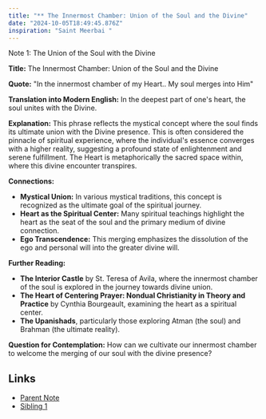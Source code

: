 ```yaml
---
title: "** The Innermost Chamber: Union of the Soul and the Divine"
date: "2024-10-05T18:49:45.876Z"
inspiration: "Saint Meerbai "
---
```


Note 1: The Union of the Soul with the Divine

**Title:** The Innermost Chamber: Union of the Soul and the Divine

**Quote:** "In the innermost chamber of my Heart.. My soul merges into Him"

**Translation into Modern English:** In the deepest part of one's heart, the soul unites with the Divine.

**Explanation:** This phrase reflects the mystical concept where the soul finds its ultimate union with the Divine presence. This is often considered the pinnacle of spiritual experience, where the individual's essence converges with a higher reality, suggesting a profound state of enlightenment and serene fulfillment. The Heart is metaphorically the sacred space within, where this divine encounter transpires.

**Connections:**
- **Mystical Union:** In various mystical traditions, this concept is recognized as the ultimate goal of the spiritual journey.
- **Heart as the Spiritual Center:** Many spiritual teachings highlight the heart as the seat of the soul and the primary medium of divine connection.
- **Ego Transcendence:** This merging emphasizes the dissolution of the ego and personal will into the greater divine will.

**Further Reading:**
- **The Interior Castle** by St. Teresa of Avila, where the innermost chamber of the soul is explored in the journey towards divine union.
- **The Heart of Centering Prayer: Nondual Christianity in Theory and Practice** by Cynthia Bourgeault, examining the heart as a spiritual center.
- **The Upanishads**, particularly those exploring Atman (the soul) and Brahman (the ultimate reality).

**Question for Contemplation:** How can we cultivate our innermost chamber to welcome the merging of our soul with the divine presence?



## Links

- [Parent Note](/parent-note.md)
- [Sibling 1](/zettel1.md)
